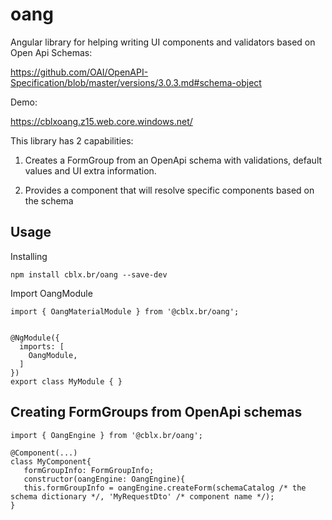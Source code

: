 # oang
Angular library for helping writing UI components and validators based on Open Api Schemas:

https://github.com/OAI/OpenAPI-Specification/blob/master/versions/3.0.3.md#schema-object

Demo:

https://cblxoang.z15.web.core.windows.net/

This library has 2 capabilities:

1. Creates a FormGroup from an OpenApi schema with validations, default values and UI extra information.

2. Provides a component that will resolve specific components based on the schema

## Usage

Installing

`
npm install cblx.br/oang --save-dev
`

Import OangModule

```
import { OangMaterialModule } from '@cblx.br/oang';


@NgModule({
  imports: [
    OangModule,
  ]
})
export class MyModule { }
```

## Creating FormGroups from OpenApi schemas

```
import { OangEngine } from '@cblx.br/oang';

@Component(...)
class MyComponent{
   formGroupInfo: FormGroupInfo;
   constructor(oangEngine: OangEngine){
   this.formGroupInfo = oangEngine.createForm(schemaCatalog /* the schema dictionary */, 'MyRequestDto' /* component name */);
}
```



